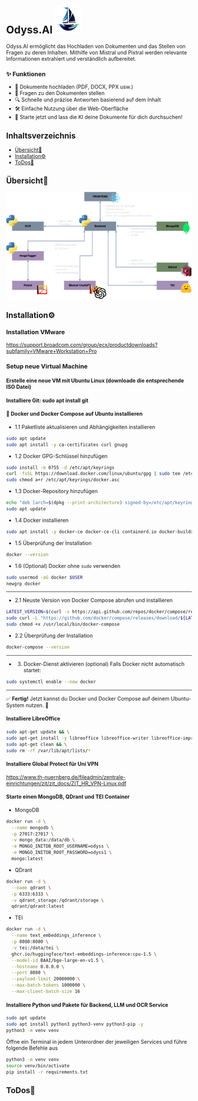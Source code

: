 # Odyss.AI ![Logo](odyss_logo.png)
Odyss.AI ermöglicht das Hochladen von Dokumenten und das Stellen von Fragen zu deren Inhalten. Mithilfe von Mistral und Pixtral werden relevante Informationen extrahiert und verständlich aufbereitet.

### ✨ Funktionen
- 📂 Dokumente hochladen (PDF, DOCX, PPX usw.)
- 🤖 Fragen zu den Dokumenten stellen
- 🔍 Schnelle und präzise Antworten basierend auf dem Inhalt
- 🛠 Einfache Nutzung über die Web-Oberfläche
- 🚀 Starte jetzt und lass die KI deine Dokumente für dich durchsuchen!

## Inhaltsverzeichnis
- [Übersicht🥽](#installation)
- [Installation⚙️](#übersicht)
- [ToDos🎯](#todos)

## Übersicht🥽
![Pbersicht Architektur Odyss.AI](odyss_overview.png)

## Installation⚙️
### Installation VMware 
https://support.broadcom.com/group/ecx/productdownloads?subfamily=VMware+Workstation+Pro

### Setup neue Virtual Machine
#### Erstelle eine neue VM mit Ubuntu Linux (downloade die entsprechende ISO Datei)
#### Installiere Git: sudo apt install git
#### 🐳 Docker und Docker Compose auf Ubuntu installieren
- 1.1 Paketliste aktualisieren und Abhängigkeiten installieren
```bash
sudo apt update
sudo apt install -y ca-certificates curl gnupg
```
- 1.2 Docker GPG-Schlüssel hinzufügen
```bash
sudo install -m 0755 -d /etc/apt/keyrings
curl -fsSL https://download.docker.com/linux/ubuntu/gpg | sudo tee /etc/apt/keyrings/docker.asc > /dev/null
sudo chmod a+r /etc/apt/keyrings/docker.asc
```
- 1.3 Docker-Repository hinzufügen
```bash
echo "deb [arch=$(dpkg --print-architecture) signed-by=/etc/apt/keyrings/docker.asc] https://download.docker.com/linux/ubuntu $(lsb_release -cs) stable" | sudo tee /etc/apt/sources.list.d/docker.list > /dev/null
sudo apt update
```

- 1.4 Docker installieren
```bash
sudo apt install -y docker-ce docker-ce-cli containerd.io docker-buildx-plugin docker-compose-plugin
```
- 1.5 Überprüfung der Installation
```bash
docker --version
```
- 1.6 (Optional) Docker ohne `sudo` verwenden
```bash
sudo usermod -aG docker $USER
newgrp docker
```

---

- 2.1 Neuste Version von Docker Compose abrufen und installieren
```bash
LATEST_VERSION=$(curl -s https://api.github.com/repos/docker/compose/releases/latest | grep tag_name | cut -d '"' -f 4)
sudo curl -L "https://github.com/docker/compose/releases/download/${LATEST_VERSION}/docker-compose-$(uname -s)-$(uname -m)" -o /usr/local/bin/docker-compose
sudo chmod +x /usr/local/bin/docker-compose
```
- 2.2 Überprüfung der Installation
```bash
docker-compose --version
```

---
- 3. Docker-Dienst aktivieren (optional)
Falls Docker nicht automatisch startet:
```bash
sudo systemctl enable --now docker
```

---

✅ **Fertig!** Jetzt kannst du Docker und Docker Compose auf deinem Ubuntu-System nutzen. 🚀

#### Installiere LibreOffice
```bash
sudo apt-get update && \
sudo apt-get install -y libreoffice libreoffice-writer libreoffice-impress libreoffice-calc default-jre && \
sudo apt-get clean && \
sudo rm -rf /var/lib/apt/lists/*
```

#### Installiere Global Protect für Uni VPN
https://www.th-nuernberg.de/fileadmin/zentrale-einrichtungen/zit/zit_docs/ZIT_HR_VPN-Linux.pdf

#### Starte einen MongoDB, QDrant und TEI Container
- MongoDB
```bash
docker run -d \
  --name mongodb \
  -p 27017:27017 \
  -v mongo_data:/data/db \
  -e MONGO_INITDB_ROOT_USERNAME=odyss \
  -e MONGO_INITDB_ROOT_PASSWORD=odyss1 \
  mongo:latest
```
- QDrant
```bash
docker run -d \
  --name qdrant \
  -p 6333:6333 \
  -v qdrant_storage:/qdrant/storage \
  qdrant/qdrant:latest
```
- TEI
```bash
docker run -d \
  --name text_embeddings_inference \
  -p 8080:8080 \
  -v tei:/data/tei \
  ghcr.io/huggingface/text-embeddings-inference:cpu-1.5 \
  --model-id BAAI/bge-large-en-v1.5 \
  --hostname 0.0.0.0 \
  --port 8080 \
  --payload-limit 20000000 \
  --max-batch-tokens 1000000 \
  --max-client-batch-size 16
```
#### Installiere Python und Pakete für Backend, LLM und OCR Service
```bash
sudo apt update
sudo apt install python3 python3-venv python3-pip -y
python3 -m venv venv
```
Öffne ein Terminal in jedem Unterordner der jeweiligen Services und führe folgende Befehle aus
```bash
python3 -m venv venv
source venv/bin/activate
pip install -r requirements.txt
```

## ToDos🎯

